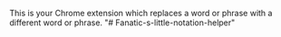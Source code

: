 This is your Chrome extension which replaces a word or phrase with a different word or phrase. "# Fanatic-s-little-notation-helper" 
